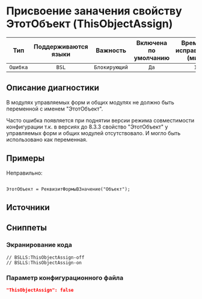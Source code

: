 # Присвоение заначения свойству ЭтотОбъект (ThisObjectAssign)

| Тип | Поддерживаются<br/>языки | Важность | Включена<br/>по умолчанию | Время на<br/>исправление (мин) | Тэги |
| :-: | :-: | :-: | :-: | :-: | :-: |
| `Ошибка` | `BSL` | `Блокирующий` | `Да` | `1` | `error` |

<!-- Блоки выше заполняются автоматически, не трогать -->
## Описание диагностики
В модулях управляемых форм и общих модулях не должно быть переменной с именем "ЭтотОбъект".

Часто ошибка появляется при поднятии версии режима совместимости конфигурации т.к. в версиях до 8.3.3 
свойство "ЭтотОбъект" у управляемых форм и общих модулей отсутствовало. И могло быть 
использовано как переменная.

## Примеры

Неправильно:
```bsl

ЭтотОбъект = РеквизитФормыВЗначение("Объект");

```

## Источники

## Сниппеты

<!-- Блоки ниже заполняются автоматически, не трогать -->
### Экранирование кода

```bsl
// BSLLS:ThisObjectAssign-off
// BSLLS:ThisObjectAssign-on
```

### Параметр конфигурационного файла

```json
"ThisObjectAssign": false
```
